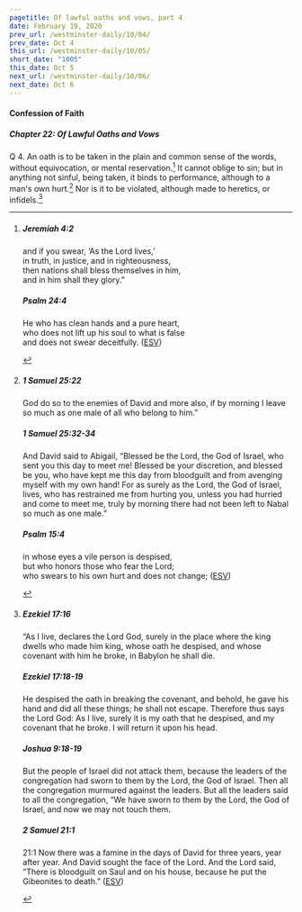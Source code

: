 ```yaml
---
pagetitle: Of lawful oaths and vows, part 4
date: February 19, 2020
prev_url: /westminster-daily/10/04/
prev_date: Oct 4
this_url: /westminster-daily/10/05/
short_date: "1005"
this_date: Oct 5
next_url: /westminster-daily/10/06/
next_date: Oct 6
---
```


#### Confession of Faith

##### Chapter 22: Of Lawful Oaths and Vows

<span class="q">Q 4.</span> An oath is to be taken in the plain and common sense of the words, without equivocation, or mental reservation.[^fnref:wcf1] It cannot oblige to sin; but in anything not sinful, being taken, it binds to performance, although to a man's own hurt.[^fnref:wcf2] Nor is it to be violated, although made to heretics, or infidels.[^fnref:wcf3]

[^fnref:wcf1]: <div class="esv"><h5>Jeremiah 4:2</h5> <div class="esv-text"><div class="block-indent"> <p class="line-group" id="p24004002.01-1">and if you swear, &#8216;As the <span class="small-caps">Lord</span> lives,&#8217;<br /> <span class="indent"></span>in truth, in justice, and in righteousness,<br /> then nations shall bless themselves in him,<br /> <span class="indent"></span>and in him shall they glory.&#8221;</p> </div> </div><h5>Psalm 24:4</h5> <div class="esv-text"><div class="block-indent"> <p class="line-group" id="p19024004.01-2">He who has clean hands and a pure heart,<br /> <span class="indent"></span>who does not lift up his soul to what is false<br /> <span class="indent"></span>and does not swear deceitfully.  (<a href="http://www.esv.org" class="copyright">ESV</a>)</p> </div> </div> </div>

[^fnref:wcf2]: <div class="esv"><h5>1 Samuel 25:22</h5> <div class="esv-text"><p id="p09025022.01-1">God do so to the enemies of David and more also, if by morning I leave so much as one male of all who belong to him.&#8221;</p> </div><h5>1 Samuel 25:32-34</h5> <div class="esv-text"><p id="p09025032.01-2">And David said to Abigail, &#8220;Blessed be the <span class="small-caps">Lord</span>, the God of Israel, who sent you this day to meet me! Blessed be your discretion, and blessed be you, who have kept me this day from bloodguilt and from avenging myself with my own hand! For as surely as the <span class="small-caps">Lord</span>, the God of Israel, lives, who has restrained me from hurting you, unless you had hurried and come to meet me, truly by morning there had not been left to Nabal so much as one male.&#8221;</p> </div><h5>Psalm 15:4</h5> <div class="esv-text"><div class="block-indent"> <p class="line-group" id="p19015004.01-3">in whose eyes a vile person is despised,<br /> <span class="indent"></span>but who honors those who fear the <span class="small-caps">Lord</span>;<br /> who swears to his own hurt and does not change;  (<a href="http://www.esv.org" class="copyright">ESV</a>)</p> </div> </div> </div>

[^fnref:wcf3]: <div class="esv"><h5>Ezekiel 17:16</h5> <div class="esv-text"><p id="p26017016.01-1">&#8220;As I live, declares the Lord <span class="small-caps">God</span>, surely in the place where the king dwells who made him king, whose oath he despised, and whose covenant with him he broke, in Babylon he shall die.</p> </div><h5>Ezekiel 17:18-19</h5> <div class="esv-text"><p id="p26017018.01-2">He despised the oath in breaking the covenant, and behold, he gave his hand and did all these things; he shall not escape. Therefore thus says the Lord <span class="small-caps">God</span>: As I live, surely it is my oath that he despised, and my covenant that he broke. I will return it upon his head.</p> </div><h5>Joshua 9:18-19</h5> <div class="esv-text"><p id="p06009018.01-3">But the people of Israel did not attack them, because the leaders of the congregation had sworn to them by the <span class="small-caps">Lord</span>, the God of Israel. Then all the congregation murmured against the leaders. But all the leaders said to all the congregation, &#8220;We have sworn to them by the <span class="small-caps">Lord</span>, the God of Israel, and now we may not touch them.</p> </div><h5>2 Samuel 21:1</h5> <div class="esv-text"> <p id="p10021001.05-4"><span class="chapter-num" id="v10021001-4">21:1&nbsp;</span>Now there was a famine in the days of David for three years, year after year. And David sought the face of the <span class="small-caps">Lord</span>. And the <span class="small-caps">Lord</span> said, &#8220;There is bloodguilt on Saul and on his house, because he put the Gibeonites to death.&#8221;  (<a href="http://www.esv.org" class="copyright">ESV</a>)</p> </div> </div>

